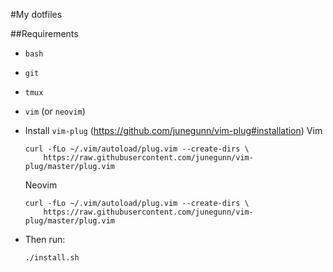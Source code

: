 #My dotfiles

##Requirements
- `bash`
- `git`
- `tmux`
- `vim` (or `neovim`)

- Install `vim-plug` (https://github.com/junegunn/vim-plug#installation)
  Vim
  ```
  curl -fLo ~/.vim/autoload/plug.vim --create-dirs \
      https://raw.githubusercontent.com/junegunn/vim-plug/master/plug.vim
  ```
  Neovim
  ```
  curl -fLo ~/.vim/autoload/plug.vim --create-dirs \
      https://raw.githubusercontent.com/junegunn/vim-plug/master/plug.vim
  ```

- Then run:
  
  ```
  ./install.sh
  ```


